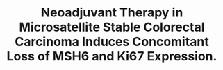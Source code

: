 ---
layout: page
title: " Neoadjuvant Therapy in Microsatellite Stable Colorectal Carcinoma Induces Concomitant Loss of MSH6 and Ki67 Expression."
breadcrumb: true
categories:
    - publication
## publication related information
pub:
    authors: " Shih-Fan Kuan, Bing Ren, Randall Brand, Beth Dudley,  Reetesh K. Pai"
    journal: " Human pathology"
    date: 2017-02-20
    doi:  10.1016/j.humpath.2017.02.003
    abstract: " Universal screening using immunohistochemistry for DNA mismatch-repair (MMR) proteins (MLH1, MSH2, MSH6, and PMS2) is advocated by major professional medical  organizations to identify Lynch syndrome-associated colorectal carcinoma. Loss of MSH6 expression independent of MSH2 expression has been reported in microsatellite stable (MSS) colorectal carcinoma following neoadjuvant therapy. The mechanism remains unclear. We studied the immunohistochemical expression of MSH2, MSH6, and Ki67 in MSS colorectal carcinoma with (n"
---